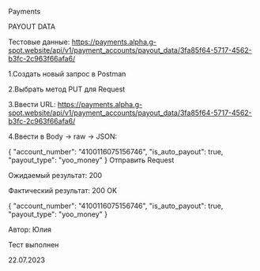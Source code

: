 Payments

PAYOUT DATA

Тестовые данные: 
https://payments.alpha.g-spot.website/api/v1/payment_accounts/payout_data/3fa85f64-5717-4562-b3fc-2c963f66afa6/

1.Создать новый запрос в Postman

2.Выбрать метод PUT для Request

3.Ввести URL:
https://payments.alpha.g-spot.website/api/v1/payment_accounts/payout_data/3fa85f64-5717-4562-b3fc-2c963f66afa6/

4.Ввести в Body -> raw -> JSON:  

{
  "account_number": "4100116075156746",
  "is_auto_payout": true,
  "payout_type": "yoo_money"
}
Отправить Request

Ожидаемый результат: 200

Фактический результат: 200 OK 

{
    "account_number": "4100116075156746",
    "is_auto_payout": true,
    "payout_type": "yoo_money"
}

Автор: Юлия

Тест выполнен

22.07.2023
